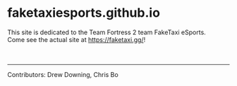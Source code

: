 # faketaxiesports.github.io

This site is dedicated to the Team Fortress 2 team FakeTaxi eSports.<br>
Come see the actual site at https://faketaxi.gg/!
<br>
<br>
<br>
<hr>
Contributors: Drew Downing, Chris Bo
